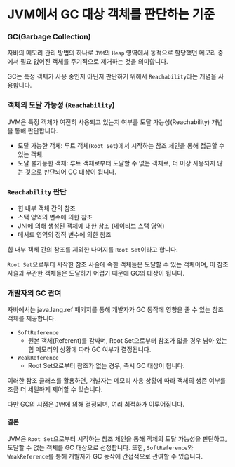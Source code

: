 # JVM에서 GC 대상 객체를 판단하는 기준

### GC(Garbage Collection)

자바의 메모리 관리 방법의 하나로 `JVM`의 `Heap` 영역에서 동적으로 할당했던 메모리 중에서 필요 없어진 객체를 주기적으로 제거하는 것을 의미합니다.

GC는 특정 객체가 사용 중인지 아닌지 판단하기 위해서 `Reachability`라는 개념을 사용합니다. 

### 객체의 도달 가능성 (`Reachability`)

JVM은 특정 객체가 여전히 사용되고 있는지 여부를 도달 가능성(Reachability) 개념을 통해 판단합니다.

- 도달 가능한 객체: 루트 객체(`Root Set`)에서 시작하는 참조 체인을 통해 접근할 수 있는 객체.
- 도달 불가능한 객체: 루트 객체로부터 도달할 수 없는 객체로, 더 이상 사용되지 않는 것으로 판단되어 GC 대상이 됩니다.


### `Reachability` 판단
- 힙 내부 객체 간의 참조
- 스택 영역의 변수에 의한 참조
- JNI에 의해 생성된 객체에 대한 참조 (네이티브 스택 영역)
- 메서드 영역의 정적 변수에 의한 참조

힙 내부 객체 간의 참조를 제외한 나머지를 `Root Set`이라고 합니다.

`Root Set`으로부터 시작한 참조 사슬에 속한 객체들은 도달할 수 있는 객체이며, 이 참조 사슬과 무관한 객체들은 도달하기 어렵기 때문에 GC의 대상이 됩니다.

### 개발자의 GC 관여

자바에서는 java.lang.ref 패키지를 통해 개발자가 GC 동작에 영향을 줄 수 있는 참조 객체를 제공합니다.

- `SoftReference`
    - 원본 객체(Referent)를 감싸며, Root Set으로부터 참조가 없을 경우 남아 있는 힙 메모리의 상황에 따라 GC 여부가 결정됩니다.
- `WeakReference`
  - Root Set으로부터 참조가 없는 경우, 즉시 GC 대상이 됩니다.

이러한 참조 클래스를 활용하면, 개발자는 메모리 사용 상황에 따라 객체의 생존 여부를 조금 더 세밀하게 제어할 수 있습니다.

다만 GC의 시점은 `JVM`에 의해 결정되며, 여러 최적화가 이루어집니다.

#### 결론
JVM은 `Root Set`으로부터 시작하는 참조 체인을 통해 객체의 도달 가능성을 판단하고, 도달할 수 없는 객체를 GC 대상으로 선정합니다. 또한, `SoftReference`와 `WeakReference`를 통해 개발자가 GC 동작에 간접적으로 관여할 수 있습니다.